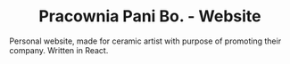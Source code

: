 # <center>Pracownia Pani Bo. - Website</center>

Personal website, made for ceramic artist with purpose of promoting their company. 
Written in React.